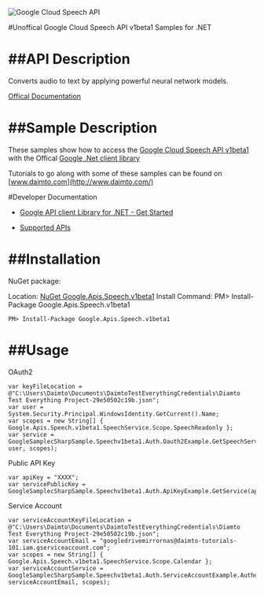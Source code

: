 ﻿![Google Cloud Speech API](http://www.google.com/images/icons/product/search-32.gif)

#Unoffical Google Cloud Speech API v1beta1 Samples for .NET  

##API Description
=============

Converts audio to text by applying powerful neural network models.

[Offical Documentation](https://cloud.google.com/speech/)

##Sample Description
=============

These samples show how to access the [Google Cloud Speech API v1beta1](https://cloud.google.com/speech/) with the Offical [Google .Net client library](https://github.com/google/google-api-dotnet-client)

Tutorials to go along with some of these samples can be found on [www.daimto.com](http://www.daimto.com/)

#Developer Documentation

* [Google API client Library for .NET - Get Started](https://developers.google.com/api-client-library/dotnet/get_started)

* [Supported APIs](https://developers.google.com/api-client-library/dotnet/apis/)

##Installation
=================================

NuGet package:

Location: [NuGet Google.Apis.Speech.v1beta1](https://www.nuget.org/packages/Google.Apis.Speech.v1beta1)
Install Command: PM>  Install-Package Google.Apis.Speech.v1beta1

```
PM> Install-Package Google.Apis.Speech.v1beta1
```

##Usage
=================================

OAuth2
```
var keyFileLocation = @"C:\Users\Daimto\Documents\DaimtoTestEverythingCredentials\Diamto Test Everything Project-29e50502c19b.json";
var user = System.Security.Principal.WindowsIdentity.GetCurrent().Name;
var scopes = new String[] { Google.Apis.Speech.v1beta1.SpeechService.Scope.SpeechReadonly };
var service = GoogleSamplecSharpSample.Speechv1beta1.Auth.Oauth2Example.GetSpeechService(keyFileLocation, user, scopes);
```
Public API Key
```
var apiKey = "XXXX";
var servicePublicKey = GoogleSamplecSharpSample.Speechv1beta1.Auth.ApiKeyExample.GetService(apiKey);
```
Service Account
```
var serviceAccountKeyFileLocation = @"C:\Users\Daimto\Documents\DaimtoTestEverythingCredentials\Diamto Test Everything Project-29e50502c19b.json";
var serviceAccountEmail = "googledrivemirrornas@daimto-tutorials-101.iam.gserviceaccount.com";
var scopes = new String[] { Google.Apis.Speech.v1beta1.SpeechService.Scope.Calendar };            
var serviceAccountService = GoogleSamplecSharpSample.Speechv1beta1.Auth.ServiceAccountExample.AuthenticateServiceAccount(serviceAccountKeyFileLocation, serviceAccountEmail, scopes);
```
